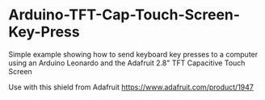 # Arduino-TFT-Cap-Touch-Screen-Key-Press
Simple example showing how to send keyboard key presses to a computer using an Arduino Leonardo and the Adafruit 2.8" TFT Capacitive Touch Screen

Use with this shield from Adafruit https://www.adafruit.com/product/1947
